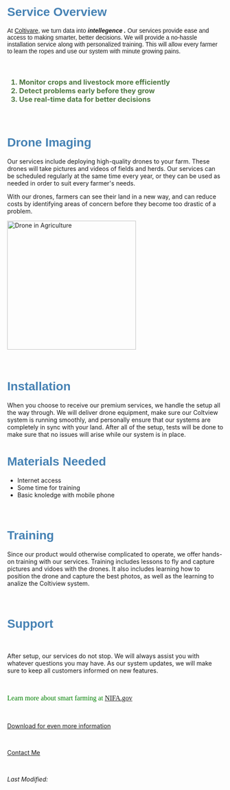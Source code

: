  
<html>
<head>

</head>
<body>
<h1 style="font-family:helvetica; color:#4682B4";>Service Overview</h1>
  
<p style= "font-family: Arial; font-size: 14px"> At <ins>Coltivare</ins>, we turn data into <i> <b> intellegence .</b> </i> Our services provide ease and access to making smarter, better decisions. We will provide a no-hassle installation service along with personalized training. This will allow every farmer to learn the ropes and use our system with minute growing pains.</p>
  <br>
  <h3 Top 3 Benefits of Our System</h3>
  <ol style= "color: #4F7942">
    <li>Monitor crops and livestock more efficiently</li>
    <li>Detect problems early before they grow</li>
    <li>Use real-time data for better decisions</li>
  </ol>
    <br>
  <h1 style="font-family:helvetica; color:#4682B4";>Drone Imaging</h1>
  
  <p>Our services include deploying high-quality drones to your farm. These drones will take pictures and videos of fields and herds. Our services can be scheduled regularly at the same time every year, or they can be used as needed in order to suit every farmer's needs.</p>
  <p>With our drones, farmers can see their land in a new way, and can reduce costs by identifying areas of concern before they become too drastic of a problem.</p>
 <p><img src="https://www.nifa.usda.gov/sites/default/files/styles/hero_image_small_1024w/public/2023-04/drone%20over%20green%20field%20resized_0.png?itok=II4OxDS2" alt="Drone in Agriculture" width="300"></p>
  <br>

  <h1 style="font-family:helvetica; color:#4682B4";>Installation</h1>
  
  <p> When you choose to receive our premium services, we handle the setup all the way through. We will deliver drone equipment, make sure our Coltview system is running smoothly, and personally ensure that our systems are completely in sync with your land. After all of the setup, tests will be done to make sure that no issues will arise while our system is in place. </p>
 <h1 style="font-family:helvetica; color:#4682B4";>Materials Needed</h1>
 <ul>
   <li>Internet access</li>
   <li>Some time for training</li>
   <li>Basic knoledge with mobile phone</li>
 </ul>
  <br>
  <h1 style="font-family:helvetica; color:#4682B4";>Training</h1>

  <p>Since our product would otherwise complicated to operate, we offer hands-on training with our services. Training includes lessons to fly and capture pictures and vidoes with the drones. It also includes learning how to position the drone and capture the best photos, as well as the learning to analize the Coltiview system.</p>
  <br>
<h1 style="font-family:helvetica; color:#4682B4";>Support</h1>
<br>
<p>After setup, our services do not stop. We will always assist you with whatever questions you may have. As our system updates, we will make sure to keep all customers informed on new features.</p>
<br>
<p style="color: green; font-family: Times New Roman; font-size: 16px;">Learn more about smart farming at <a href="https://www.nifa.usda.gov/about-nifa/impacts/using-drones-agriculture-natural-resources" target="_blank">NIFA.gov</a></p>
<br>
<P><a href="files/Drone_pdf.pdf" download>Download for even more information</a></P>
<br>
<p> <a href="mailto:drew@coltivare.com">Contact Me</a></p>
<br>
<p><i>Last Modified: <script>documnent.write(new Date(document.lastModified).toLocaleDateString());</script></i></p>
</body>
</html>
